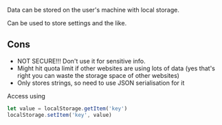 Data can be stored on the user's machine with local storage.

Can be used to store settings and the like.

## Cons

- NOT SECURE!!! Don't use it for sensitive info.
- Might hit quota limit if other websites are using lots of data (yes that's right you can waste the storage space of other websites)
- Only stores strings, so need to use JSON serialisation for it

Access using
```js
let value = localStorage.getItem('key')
localStorage.setItem('key', value)
```
